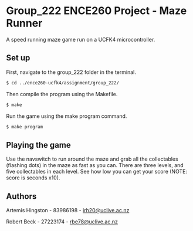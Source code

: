 # Group_222 ENCE260 Project - Maze Runner

A speed running maze game run on a UCFK4 microcontroller.

## Set up

First, navigate to the group_222 folder in the terminal.

```bash
$ cd ../ence260-ucfk4/assignment/group_222/
```

Then compile the program using the Makefile.

```bash
$ make
```

Run the game using the make program command.

```bash
$ make program
```

## Playing the game

Use the navswitch to run around the maze and grab all the collectables (flashing dots) in the maze as fast as you can. There are three levels, and five collectables in each level. See how low you can get your score (NOTE: score is seconds x10).

## Authors

Artemis Hingston - 83986198 - irh20@uclive.ac.nz

Robert Beck - 27223174 - rbe78@uclive.ac.nz
